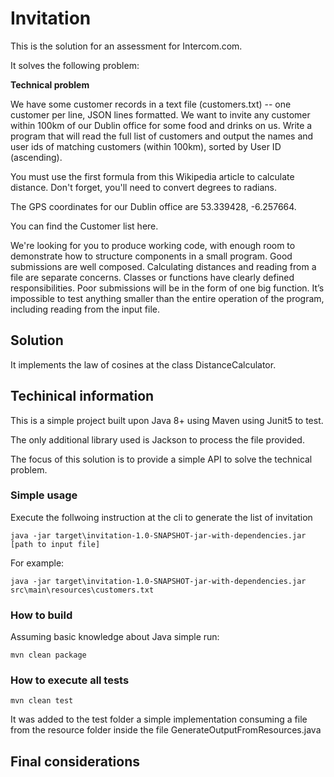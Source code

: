 # Invitation

This is the solution for an assessment for Intercom.com.

It solves the following problem:

**Technical problem**

We have some customer records in a text file (customers.txt) -- one customer per line, JSON lines formatted. We want to invite any customer within 100km of our Dublin office for some food and drinks on us. Write a program that will read the full list of customers and output the names and user ids of matching customers (within 100km), sorted by User ID (ascending).

You must use the first formula from this Wikipedia article to calculate distance. Don't forget, you'll need to convert degrees to radians.

The GPS coordinates for our Dublin office are 53.339428, -6.257664.

You can find the Customer list here.

We're looking for you to produce working code, with enough room to demonstrate how to structure components in a small program. Good submissions are well composed. Calculating distances and reading from a file are separate concerns. Classes or functions have clearly defined responsibilities.  Poor submissions will be in the form of one big function. It’s impossible to test anything smaller than the entire operation of the program, including reading from the input file.


## Solution
It implements the law of cosines at the class DistanceCalculator.

## Techinical information
This is a simple project built upon Java 8+ using Maven using Junit5 to test.

The only additional library used is Jackson to process the file provided.

The focus of this solution is to provide a simple API to solve the technical problem.


### Simple usage

Execute the follwoing instruction at the cli to generate the list of invitation 

```
java -jar target\invitation-1.0-SNAPSHOT-jar-with-dependencies.jar [path to input file]
```

For example:

```
java -jar target\invitation-1.0-SNAPSHOT-jar-with-dependencies.jar src\main\resources\customers.txt
```

### How to build

Assuming basic knowledge about Java simple run:

```
mvn clean package
```

### How to execute all tests

```
mvn clean test
```

It was added to the test folder a simple implementation consuming a file from the resource folder inside the file GenerateOutputFromResources.java

## Final considerations

